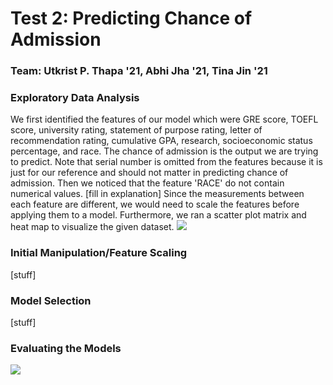 # Test 2: Predicting Chance of Admission 
### Team: Utkrist P. Thapa '21, Abhi Jha '21, Tina Jin '21

### Exploratory Data Analysis 
We first identified the features of our model which were GRE score, TOEFL score, university rating, statement of purpose rating, letter of recommendation rating, cumulative GPA, research, socioeconomic status percentage, and race. The chance of admission is the output we are trying to predict. Note that serial number is omitted from the features because it is just for our reference and should not matter in predicting chance of admission. 
Then we noticed that the feature 'RACE' do not contain numerical values. [fill in explanation]
Since the measurements between each feature are different, we would need to scale the features before applying them to a model. 
Furthermore, we ran a scatter plot matrix and heat map to visualize the given dataset. 
![](/images/xxxfigure)

### Initial Manipulation/Feature Scaling
[stuff]

### Model Selection
[stuff]

### Evaluating the Models
![](/images/somemetrics)


